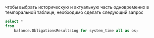 чтобы выбрать историческую и актуальную часть одновременно в темпоральной таблице, необходимо сделать следующий запрос
```sql
select *
from  
    balance.ObligationsResultsLog for system_time all as os;
```